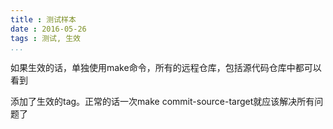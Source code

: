 ```yaml
---
title : 测试样本
date : 2016-05-26
tags : 测试, 生效
...
```


如果生效的话，单独使用make命令，所有的远程仓库，包括源代码仓库中都可以看到

添加了生效的tag。正常的话一次make commit-source-target就应该解决所有问题了
